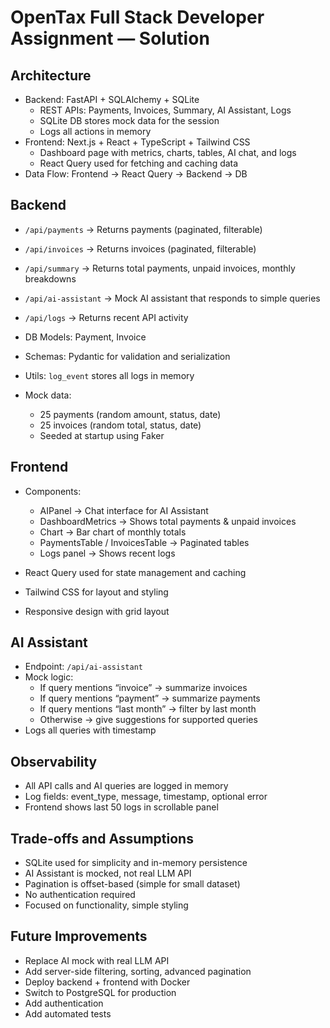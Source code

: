 # OpenTax Full Stack Developer Assignment — Solution

## Architecture

- Backend: FastAPI + SQLAlchemy + SQLite
  - REST APIs: Payments, Invoices, Summary, AI Assistant, Logs
  - SQLite DB stores mock data for the session
  - Logs all actions in memory
- Frontend: Next.js + React + TypeScript + Tailwind CSS
  - Dashboard page with metrics, charts, tables, AI chat, and logs
  - React Query used for fetching and caching data
- Data Flow: Frontend → React Query → Backend → DB

## Backend

- `/api/payments` → Returns payments (paginated, filterable)
- `/api/invoices` → Returns invoices (paginated, filterable)
- `/api/summary` → Returns total payments, unpaid invoices, monthly breakdowns
- `/api/ai-assistant` → Mock AI assistant that responds to simple queries
- `/api/logs` → Returns recent API activity

- DB Models: Payment, Invoice
- Schemas: Pydantic for validation and serialization
- Utils: `log_event` stores all logs in memory

- Mock data:
  - 25 payments (random amount, status, date)
  - 25 invoices (random total, status, date)
  - Seeded at startup using Faker

## Frontend

- Components:
  - AIPanel → Chat interface for AI Assistant
  - DashboardMetrics → Shows total payments & unpaid invoices
  - Chart → Bar chart of monthly totals
  - PaymentsTable / InvoicesTable → Paginated tables
  - Logs panel → Shows recent logs

- React Query used for state management and caching
- Tailwind CSS for layout and styling
- Responsive design with grid layout

## AI Assistant

- Endpoint: `/api/ai-assistant`
- Mock logic:
  - If query mentions “invoice” → summarize invoices
  - If query mentions “payment” → summarize payments
  - If query mentions “last month” → filter by last month
  - Otherwise → give suggestions for supported queries
- Logs all queries with timestamp

## Observability

- All API calls and AI queries are logged in memory
- Log fields: event_type, message, timestamp, optional error
- Frontend shows last 50 logs in scrollable panel

## Trade-offs and Assumptions

- SQLite used for simplicity and in-memory persistence
- AI Assistant is mocked, not real LLM API
- Pagination is offset-based (simple for small dataset)
- No authentication required
- Focused on functionality, simple styling

## Future Improvements

- Replace AI mock with real LLM API
- Add server-side filtering, sorting, advanced pagination
- Deploy backend + frontend with Docker
- Switch to PostgreSQL for production
- Add authentication
- Add automated tests


